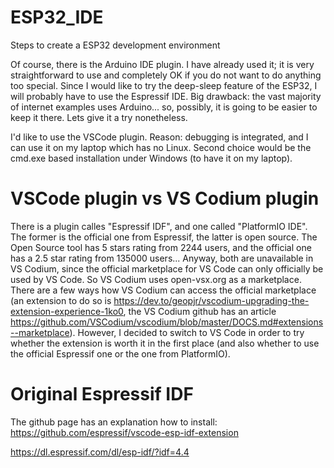 # ESP32_IDE
Steps to create a ESP32 development environment

Of course, there is the Arduino IDE plugin. I have already used it; it is very straightforward to use and completely
OK if you do not want to do anything too special. Since I would like to try the deep-sleep feature of the ESP32, I will
probably have to use the Espressif IDE. Big drawback: the vast majority of internet examples uses Arduino... so, possibly,
it is going to be easier to keep it there. Lets give it a try nonetheless.

I'd like to use the VSCode plugin. Reason: debugging is integrated, and I can use it on my laptop which has no Linux.
Second choice would be the cmd.exe based installation under Windows (to have it on my laptop).

# VSCode plugin vs VS Codium plugin
There is a plugin calles "Espressif IDF", and one called "PlatformIO IDE". The former is the official one from Espressif,
the latter is open source. The Open Source tool has 5 stars rating from 2244 users, and the official one has a 2.5 star
rating from 135000 users... 
Anyway, both are unavailable in VS Codium, since the official marketplace for VS Code can only officially be used by
VS Code. So VS Codium uses open-vsx.org as a marketplace. There are a few ways how VS Codium can access the official
marketplace (an extension to do so is https://dev.to/geopjr/vscodium-upgrading-the-extension-experience-1ko0, the VS Codium
github has an article https://github.com/VSCodium/vscodium/blob/master/DOCS.md#extensions--marketplace).
However, I decided to switch to VS Code in order to try whether the extension is worth it in the first place (and also
whether to use the official Espressif one or the one from PlatformIO).

# Original Espressif IDF

The github page has an explanation how to install: https://github.com/espressif/vscode-esp-idf-extension

https://dl.espressif.com/dl/esp-idf/?idf=4.4
